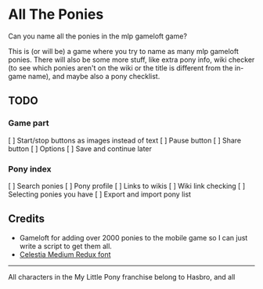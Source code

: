 # All The Ponies

Can you name all the ponies in the mlp gameloft game?

This is (or will be) a game where you try to name as many mlp gameloft ponies. There will also be some more stuff, like extra pony info, wiki checker (to see which ponies aren't on the wiki or the title is different from the in-game name), and maybe also a pony checklist.

## TODO
### Game part
[ ] Start/stop buttons as images instead of text
[ ] Pause button
[ ] Share button
[ ] Options
[ ] Save and continue later

### Pony index
[ ] Search ponies
[ ] Pony profile
[ ] Links to wikis
[ ] Wiki link checking
[ ] Selecting ponies you have
[ ] Export and import pony list

## Credits

- Gameloft for adding over 2000 ponies to the mobile game so I can just write a script to get them all.
- [Celestia Medium Redux font](http://www.mattyhex.net/CMR/)

---

All characters in the My Little Pony franchise belong to Hasbro, and all
